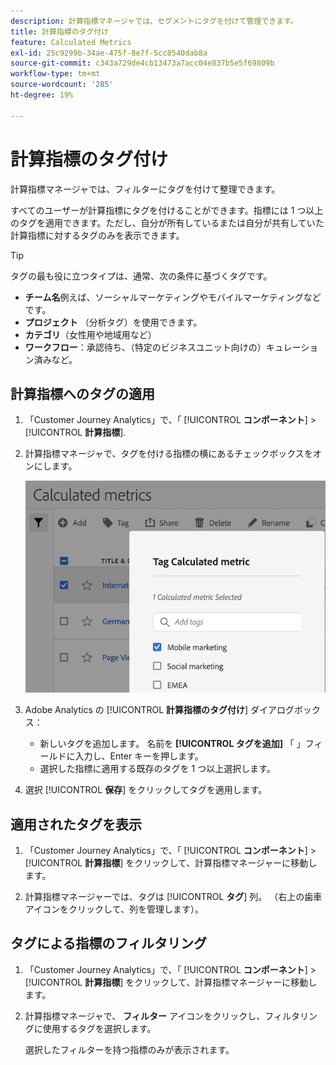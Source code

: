 ```yaml
---
description: 計算指標マネージャでは、セグメントにタグを付けて管理できます。
title: 計算指標のタグ付け
feature: Calculated Metrics
exl-id: 25c9299b-34ae-475f-8e7f-5cc8540dab8a
source-git-commit: c343a729de4cb13473a7acc04e837b5e5f69809b
workflow-type: tm+mt
source-wordcount: '285'
ht-degree: 19%

---
```


# 計算指標のタグ付け

計算指標マネージャでは、フィルターにタグを付けて整理できます。

すべてのユーザーが計算指標にタグを付けることができます。指標には 1 つ以上のタグを適用できます。ただし、自分が所有しているまたは自分が共有していた計算指標に対するタグのみを表示できます。

>[!TIP]
>
>タグの最も役に立つタイプは、通常、次の条件に基づくタグです。
>
>* **チーム名**&#x200B;例えば、ソーシャルマーケティングやモバイルマーケティングなどです。
>* **プロジェクト** （分析タグ）を使用できます。
>* **カテゴリ**（女性用や地域用など）
>* **ワークフロー**：承認待ち、（特定のビジネスユニット向けの）キュレーション済みなど。

## 計算指標へのタグの適用

1. 「Customer Journey Analytics」で、「 [!UICONTROL **コンポーネント**] > [!UICONTROL **計算指標**].

1. 計算指標マネージャで、タグを付ける指標の横にあるチェックボックスをオンにします。

   ![「計算指標」リストのタグ付け（モバイルマーケティングを選択）](assets/cm_add_tags.png)

1. Adobe Analytics の [!UICONTROL **計算指標のタグ付け**] ダイアログボックス：

   * 新しいタグを追加します。 名前を **[!UICONTROL タグを追加]** 「 」フィールドに入力し、Enter キーを押します。
   * 選択した指標に適用する既存のタグを 1 つ以上選択します。

1. 選択 [!UICONTROL **保存**] をクリックしてタグを適用します。

## 適用されたタグを表示

1. 「Customer Journey Analytics」で、「 [!UICONTROL **コンポーネント**] > [!UICONTROL **計算指標**] をクリックして、計算指標マネージャーに移動します。

1. 計算指標マネージャーでは、タグは [!UICONTROL **タグ**] 列。 （右上の歯車アイコンをクリックして、列を管理します）。

## タグによる指標のフィルタリング

1. 「Customer Journey Analytics」で、「 [!UICONTROL **コンポーネント**] > [!UICONTROL **計算指標**] をクリックして、計算指標マネージャーに移動します。

1. 計算指標マネージャで、 **フィルター** アイコンをクリックし、フィルタリングに使用するタグを選択します。

   選択したフィルターを持つ指標のみが表示されます。

